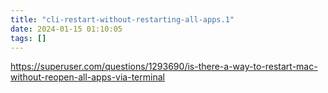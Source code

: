 ```yaml
---
title: "cli-restart-without-restarting-all-apps.1"
date: 2024-01-15 01:10:05
tags: []
---
```

https://superuser.com/questions/1293690/is-there-a-way-to-restart-mac-without-reopen-all-apps-via-terminal

